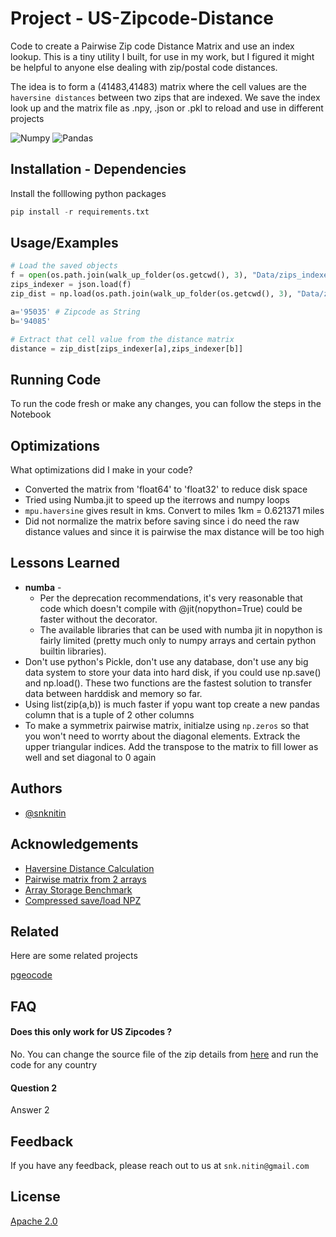 # Project - US-Zipcode-Distance


Code to create a Pairwise Zip code Distance Matrix and use an index lookup. This is a tiny utility I built, for use in my work, but I figured it might be helpful to anyone else dealing with zip/postal code distances.

The idea is to form a (41483,41483) matrix where the cell values are the `haversine distances` between two zips that are indexed. We save the index look up and the matrix file as .npy, .json or .pkl to reload and use in different projects


![Numpy](https://img.shields.io/badge/numpy-%23013243.svg?style=for-the-badge&logo=numpy&logoColor=white)
![Pandas](https://img.shields.io/badge/pandas-%23150458.svg?style=for-the-badge&logo=pandas&logoColor=white)

## Installation - Dependencies

Install the folllowing python packages

```python
pip install -r requirements.txt
```
    
## Usage/Examples

```python
# Load the saved objects
f = open(os.path.join(walk_up_folder(os.getcwd(), 3), "Data/zips_indexer.json"))
zips_indexer = json.load(f)
zip_dist = np.load(os.path.join(walk_up_folder(os.getcwd(), 3), "Data/zip_dist.npz"))['arr_0']

a='95035' # Zipcode as String
b='94085'

# Extract that cell value from the distance matrix
distance = zip_dist[zips_indexer[a],zips_indexer[b]]

```

## Running Code

To run the code fresh or make any changes, you can follow the steps in the Notebook


## Optimizations

What optimizations did I make in your code? 

* Converted the matrix from 'float64' to 'float32' to reduce disk space
* Tried using Numba.jit to speed up the iterrows and numpy loops
* `mpu.haversine` gives result in kms. Convert to miles 1km = 0.621371 miles
* Did not normalize the matrix before saving since i do need the raw distance values and since it is pairwise the max distance will be too high


## Lessons Learned


* **numba** - 
    * Per the deprecation recommendations, it's very reasonable that code which doesn't compile with @jit(nopython=True) could be faster without the decorator.
    * The available libraries that can be used with numba jit in nopython is fairly limited (pretty much only to numpy arrays and certain python builtin libraries).   
* Don't use python's Pickle, don't use any database, don't use any big data system to store your data into hard disk, if you could use np.save() and np.load(). These two functions are the fastest solution to transfer data between harddisk and memory so far.
* Using list(zip(a,b)) is much faster if yopu want top create a new pandas column that is a tuple of 2 other columns
* To make a symmetrix pairwise matrix, initialze using `np.zeros` so that you won't need to worrty about the diagonal elements. Extrack the upper triangular indices. Add the transpose to the matrix to fill lower as well and set diagonal to 0 again

## Authors

- [@snknitin](https://www.github.com/snknitin)


## Acknowledgements

 - [Haversine Distance Calculation](https://stackoverflow.com/questions/19412462/getting-distance-between-two-points-based-on-latitude-longitude)
 - [Pairwise matrix from 2 arrays](https://stackoverflow.com/questions/9704565/populate-numpy-matrix-from-the-difference-of-two-vectors/9704775#9704775)
 - [Array Storage Benchmark](https://github.com/mverleg/array_storage_benchmark)
 - [Compressed save/load NPZ](https://stackoverflow.com/questions/18231135/load-compressed-data-npz-from-file-using-numpy-load/44693995)



## Related

Here are some related projects

[pgeocode](https://pypi.org/project/pgeocode/)


## FAQ

#### Does this only work for US Zipcodes ? 

No. You can change the source file of the zip details from [here](https://github.com/symerio/postal-codes-data/tree/master/data/geonames) and run the code for any country

#### Question 2

Answer 2



## Feedback

If you have any feedback, please reach out to us at `snk.nitin@gmail.com` 


## License

[Apache 2.0](https://choosealicense.com/licenses/apache-2.0/)





